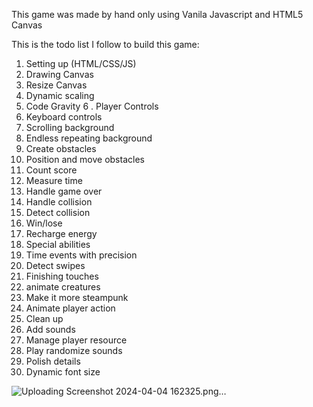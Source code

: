 This game was made by hand only using Vanila Javascript and HTML5 Canvas

This is the todo list I follow to build this game:

1. Setting up (HTML/CSS/JS)
2. Drawing Canvas
3. Resize Canvas
4. Dynamic scaling
5. Code Gravity
6 . Player Controls
7. Keyboard controls
8. Scrolling background
9. Endless repeating background
10. Create obstacles
11. Position and move obstacles
12. Count score
13. Measure time
14. Handle game over
15. Handle collision
16. Detect collision
17. Win/lose
18. Recharge energy
19. Special abilities
20. Time events with precision
21. Detect swipes
22. Finishing touches
23. animate creatures
24. Make it more steampunk
25. Animate player action
26. Clean up
27. Add sounds
28. Manage player resource
29. Play randomize sounds
30. Polish details
31. Dynamic font size

![Uploading Screenshot 2024-04-04 162325.png…]()
